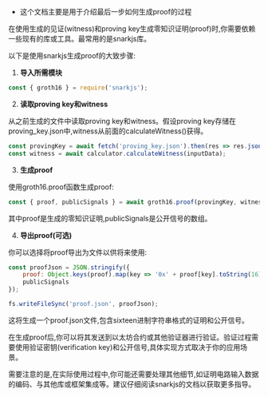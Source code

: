 - 这个文档主要是用于介绍最后一步如何生成proof的过程
  
在使用生成的见证(witness)和proving key生成零知识证明(proof)时,你需要依赖一些现有的库或工具。最常用的是snarkjs库。

以下是使用snarkjs生成proof的大致步骤:

1. **导入所需模块**

```javascript
const { groth16 } = require('snarkjs');
```

2. **读取proving key和witness**

从之前生成的文件中读取proving key和witness。假设proving key存储在proving_key.json中,witness从前面的calculateWitness()获得。

```javascript
const provingKey = await fetch('proving_key.json').then(res => res.json());
const witness = await calculator.calculateWitness(inputData);
```

3. **生成proof**

使用groth16.proof函数生成proof:

```javascript
const { proof, publicSignals } = await groth16.proof(provingKey, witness);
```

其中proof是生成的零知识证明,publicSignals是公开信号的数组。

4. **导出proof(可选)**

你可以选择将proof导出为文件以供将来使用:

```javascript
const proofJson = JSON.stringify({
    proof: Object.keys(proof).map(key => '0x' + proof[key].toString(16)),
    publicSignals
});

fs.writeFileSync('proof.json', proofJson);
```

这将生成一个proof.json文件,包含sixteen进制字符串格式的证明和公开信号。

在生成proof后,你可以将其发送到以太坊合约或其他验证器进行验证。验证过程需要使用验证密钥(verification key)和公开信号,具体实现方式取决于你的应用场景。

需要注意的是,在实际使用过程中,你可能还需要处理其他细节,如证明电路输入数据的编码、与其他库或框架集成等。建议仔细阅读snarkjs的文档以获取更多指导。